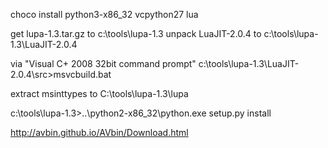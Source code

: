 choco install python3-x86_32 vcpython27 lua

get lupa-1.3.tar.gz to c:\tools\lupa-1.3
unpack LuaJIT-2.0.4 to c:\tools\lupa-1.3\LuaJIT-2.0.4

via "Visual C+ 2008 32bit command prompt"
c:\tools\lupa-1.3\LuaJIT-2.0.4\src>msvcbuild.bat

extract msinttypes to C:\tools\lupa-1.3\lupa

c:\tools\lupa-1.3>..\python2-x86_32\python.exe setup.py install


http://avbin.github.io/AVbin/Download.html